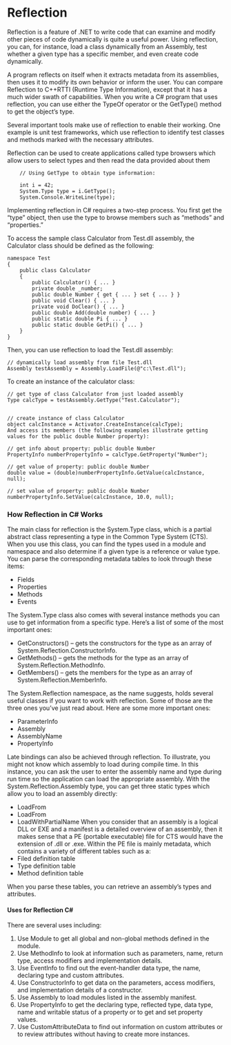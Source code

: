 # Reflection

Reflection is a feature of .NET to write code that can examine and modify other pieces of code dynamically is quite a useful power. Using reflection, you can, for instance, load a class dynamically from an Assembly, test whether a given type has a specific member, and even create code dynamically.

A program reflects on itself when it extracts metadata from its assemblies, then uses it to modify its own behavior or inform the user. You can compare Reflection to C++RTTI (Runtime Type Information), except that it has a much wider swath of capabilities. When you write a C# program that uses reflection, you can use either the TypeOf operator or the GetType() method to get the object’s type.

Several important tools make use of reflection to enable their working. One example is unit test frameworks, which use reflection to identify test classes and methods marked with the necessary attributes.

Reflection can be used to create applications called type browsers which allow users to select types and then read the data provided about them

```
    // Using GetType to obtain type information:

    int i = 42;
    System.Type type = i.GetType();
    System.Console.WriteLine(type);
```

Implementing reflection in C# requires a two-step process. You first get the “type” object, then use the type to browse members such as “methods” and “properties.”


To access the sample class Calculator from Test.dll assembly, the Calculator class should be defined as the following:

```
namespace Test
{
    public class Calculator
    {
        public Calculator() { ... }
        private double _number;
        public double Number { get { ... } set { ... } }
        public void Clear() { ... }
        private void DoClear() { ... }
        public double Add(double number) { ... }
        public static double Pi { ... }
        public static double GetPi() { ... }
    }
}
```

Then, you can use reflection to load the Test.dll assembly:

```
// dynamically load assembly from file Test.dll
Assembly testAssembly = Assembly.LoadFile(@"c:\Test.dll");
```

To create an instance of the calculator class:

```
// get type of class Calculator from just loaded assembly
Type calcType = testAssembly.GetType("Test.Calculator");
 

// create instance of class Calculator
object calcInstance = Activator.CreateInstance(calcType);
And access its members (the following examples illustrate getting values for the public double Number property):

// get info about property: public double Number
PropertyInfo numberPropertyInfo = calcType.GetProperty("Number");

// get value of property: public double Number
double value = (double)numberPropertyInfo.GetValue(calcInstance, null);

// set value of property: public double Number
numberPropertyInfo.SetValue(calcInstance, 10.0, null);

```

### How Reflection in C# Works

The main class for reflection is the System.Type class, which is a partial abstract class representing a type in the Common Type System (CTS). When you use this class, you can find the types used in a module and namespace and also determine if a given type is a reference or value type. You can parse the corresponding metadata tables to look through these items:

- Fields
- Properties
- Methods
- Events

The System.Type class also comes with several instance methods you can use to get information from a specific type. Here’s a list of some of the most important ones:

- GetConstructors() – gets the constructors for the type as an array of System.Reflection.ConstructorInfo.
- GetMethods() – gets the methods for the type as an array of System.Reflection.MethodInfo.
- GetMembers() – gets the members for the type as an array of System.Reflection.MemberInfo.

The System.Reflection namespace, as the name suggests, holds several useful classes if you want to work with reflection. Some of those are the three ones you’ve just read about. Here are some more important ones:

- ParameterInfo
- Assembly
- AssemblyName
- PropertyInfo

Late bindings can also be achieved through reflection. To illustrate, you might not know which assembly to load during compile time. In this instance, you can ask the user to enter the assembly name and type during run time so the application can load the appropriate assembly. With the System.Reflection.Assembly type, you can get three static types which allow you to load an assembly directly:

- LoadFrom
- LoadFrom
- LoadWithPartialName
When you consider that an assembly is a logical DLL or EXE and a manifest is a detailed overview of an assembly, then it makes sense that a PE (portable executable) file for CTS would have the extension of .dll or .exe. Within the PE file is mainly metadata, which contains a variety of different tables such as a:
- Filed definition table
- Type definition table
- Method definition table

When you parse these tables, you can retrieve an assembly’s types and attributes.

#### Uses for Reflection C#
There are several uses including:

1. Use Module to get all global and non-global methods defined in the module.
2. Use MethodInfo to look at information such as parameters, name, return type, access modifiers and implementation details.
3. Use EventInfo to find out the event-handler data type, the name, declaring type and custom attributes.
4. Use ConstructorInfo to get data on the parameters, access modifiers, and implementation details of a constructor.
5. Use Assembly to load modules listed in the assembly manifest.
6. Use PropertyInfo to get the declaring type, reflected type, data type, name and writable status of a property or to get and set property values.
7. Use CustomAttributeData to find out information on custom attributes or to review attributes without having to create more instances.